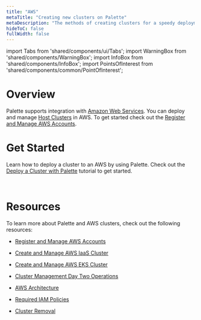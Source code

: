 ```yaml
---
title: "AWS"
metaTitle: "Creating new clusters on Palette"
metaDescription: "The methods of creating clusters for a speedy deployment on any CSP"
hideToC: false
fullWidth: false
---
```


import Tabs from 'shared/components/ui/Tabs';
import WarningBox from 'shared/components/WarningBox';
import InfoBox from 'shared/components/InfoBox';
import PointsOfInterest from 'shared/components/common/PointOfInterest';


# Overview

Palette supports integration with [Amazon Web Services](https://aws.amazon.com/). You can deploy and manage [Host Clusters](/glossary-all#hostcluster) in AWS. To get started check out the [Register and Manage AWS Accounts](/clusters/public-cloud/aws/add-aws-accounts). 



# Get Started

Learn how to deploy a cluster to an AWS by using Palette. Check out the [Deploy a Cluster with Palette](/clusters/public-cloud/deploy-k8s-cluster) tutorial to get started.


<br />

# Resources

To learn more about Palette and AWS clusters, check out the following resources:

- [Register and Manage AWS Accounts](/clusters/public-cloud/aws/add-aws-accounts)


- [Create and Manage AWS IaaS Cluster](/clusters/public-cloud/aws/create-cluster)


- [Create and Manage AWS EKS Cluster](/clusters/public-cloud/aws/eks)


- [Cluster Management Day Two Operations](/clusters/cluster-management)


- [AWS Architecture](/clusters/public-cloud/aws/architecture)


- [Required IAM Policies](/clusters/public-cloud/aws/required-iam-policies)


- [Cluster Removal](/clusters/cluster-management/remove-clusters)
